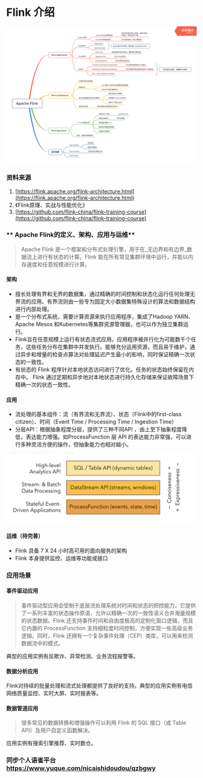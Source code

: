 # Flink 介绍

<img src="https://github.com/zzshirley/Flink--/blob/master/基础介绍/0717Flink基础.png" style="zoom:50%">

### 资料来源

1. [https://flink.apache.org/flink-architecture.html](https://flink.apache.org/flink-architecture.html)
1. 《Flink原理、实战与性能优化》
3. [https://github.com/flink-china/flink-training-course](https://github.com/flink-china/flink-training-course)
### ** Apache Flink的定义、架构、应用与运维**
> Apache Flink 是一个框架和分布式处理引擎，用于在_无边界和有边界_数据流上进行有状态的计算。Flink 能在所有常见集群环境中运行，并能以内存速度和任意规模进行计算。

#### 架构

- 擅长处理有界和无界的数据集，通过精确的时间控制和状态化运行任何处理无界流的应用。有界流则由一些专为固定大小数据集特殊设计的算法和数据结构进行内部处理。
- 是一个分布式系统，需要计算资源来执行应用程序，集成了Hadoop YARN、 Apache Mesos 和Kubernetes等集群资源管理器，也可以作为独立集群运行。
- Flink旨在任意规模上运行有状态流式应用。应用程序被并行化为可能数千个任务，这些任务分布在集群中并发执行。能够充分运用资源，而且易于维护，通过异步和增量的检查点算法对处理延迟产生最小的影响，同时保证精确一次状态的一致性。
- 有状态的 Flink 程序针对本地状态访问进行了优化。任务的状态始终保留在内存中。 Flink 通过定期和异步地对本地状态进行持久化存储来保证故障场景下精确一次的状态一致性。
#### 应用

- 流处理的基本组件：流（有界流和无界流）、状态（Flink中的first-class
citizen）、时间（Event Time / Processing Time / Ingestion Time）
- 分层API：根据抽象程度分层，提供了三种不同API ，由上至下抽象程度降低，表达能力增强。如ProcessFunction 层 API 的表达能力非常强，可以进行多种灵活方便的操作，但抽象能力也相对越小。
<img src="https://github.com/zzshirley/Flink--/blob/master/基础介绍/Flink分层API.png" style="zoom:50%">

#### 运维（待完善）

- Flink 具备 7 X 24 小时高可用的面向服务的架构
- Flink 本身提供监控、运维等功能或接口
### 应用场景
#### 事件驱动应用
> 事件驱动型应用会受制于底层流处理系统对时间和状态的把控能力，它提供了一系列丰富的状态操作原语，允许以精确一次的一致性语义合并海量规模的状态数据。Flink
> 还支持事件时间和自由度极高的定制化窗口逻辑，而且它内置的
> ProcessFunction 支持细粒度时间控制，方便实现一些高级业务逻辑。同时，Flink 还拥有一个复杂事件处理（CEP）类库，可以用来检测数据流中的模式。

典型的应用实例有反欺诈、异常检测、业务流程报警等。


#### 数据分析应用
Flink对持续的批量处理和流式处理都提供了良好的支持。典型的应用实例有电信网络质量监控、实时大屏、实时报表等。



#### 数据管道应用

> 很多常见的数据转换和增强操作可以利用 Flink 的 SQL 接口（或 Table API）及用户自定义函数解决。

应用实例有搜索引擎推荐、实时数仓。

### 同步个人语雀平台 https://www.yuque.com/nicaishidoudou/qzbgwy
